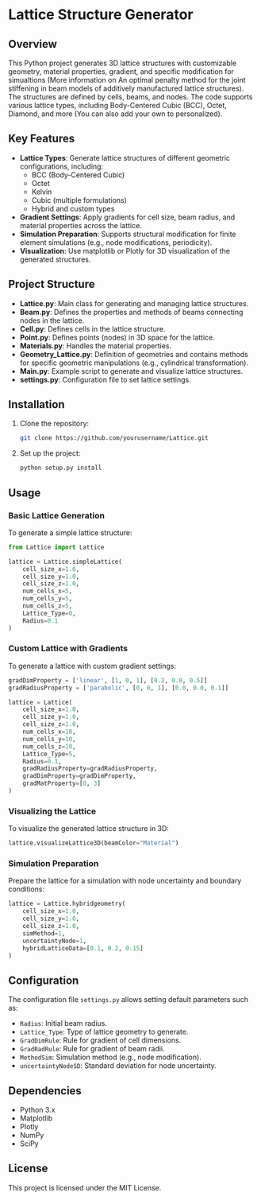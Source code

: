 # Lattice Structure Generator

## Overview

This Python project generates 3D lattice structures with customizable geometry, material properties, gradient, and specific modification for simualtions (More information on An optimal penalty method for the joint stiffening in beam models of additively manufactured lattice structures). The structures are defined by cells, beams, and nodes. The code supports various lattice types, including Body-Centered Cubic (BCC), Octet, Diamond, and more (You can also add your own to personalized).

## Key Features
- **Lattice Types**: Generate lattice structures of different geometric configurations, including:
  - BCC (Body-Centered Cubic)
  - Octet
  - Kelvin
  - Cubic (multiple formulations)
  - Hybrid and custom types
- **Gradient Settings**: Apply gradients for cell size, beam radius, and material properties across the lattice.
- **Simulation Preparation**: Supports structural modification for finite element simulations (e.g., node modifications, periodicity).
- **Visualization**: Use matplotlib or Plotly for 3D visualization of the generated structures.

## Project Structure
- **Lattice.py**: Main class for generating and managing lattice structures.
- **Beam.py**: Defines the properties and methods of beams connecting nodes in the lattice.
- **Cell.py**: Defines cells in the lattice structure.
- **Point.py**: Defines points (nodes) in 3D space for the lattice.
- **Materials.py**: Handles the material properties.
- **Geometry_Lattice.py**: Definition of geometries and contains methods for specific geometric manipulations (e.g., cylindrical transformation).
- **Main.py**: Example script to generate and visualize lattice structures.
- **settings.py**: Configuration file to set lattice settings.

## Installation

1. Clone the repository:
   ```bash
   git clone https://github.com/yourusername/Lattice.git
   ```
2. Set up the project:
   ```bash
   python setup.py install
   ```

## Usage

### Basic Lattice Generation
To generate a simple lattice structure:
```python
from Lattice import Lattice

lattice = Lattice.simpleLattice(
    cell_size_x=1.0, 
    cell_size_y=1.0, 
    cell_size_z=1.0, 
    num_cells_x=5, 
    num_cells_y=5, 
    num_cells_z=5, 
    Lattice_Type=0, 
    Radius=0.1
)
```

### Custom Lattice with Gradients
To generate a lattice with custom gradient settings:
```python
gradDimProperty = ['linear', [1, 0, 1], [0.2, 0.0, 0.5]]
gradRadiusProperty = ['parabolic', [0, 0, 1], [0.0, 0.0, 0.1]]

lattice = Lattice(
    cell_size_x=1.0, 
    cell_size_y=1.0, 
    cell_size_z=1.0, 
    num_cells_x=10, 
    num_cells_y=10, 
    num_cells_z=10,
    Lattice_Type=5, 
    Radius=0.1,
    gradRadiusProperty=gradRadiusProperty, 
    gradDimProperty=gradDimProperty,
    gradMatProperty=[0, 3]
)
```

### Visualizing the Lattice
To visualize the generated lattice structure in 3D:
```python
lattice.visualizeLattice3D(beamColor="Material")
```

### Simulation Preparation
Prepare the lattice for a simulation with node uncertainty and boundary conditions:
```python
lattice = Lattice.hybridgeometry(
    cell_size_x=1.0, 
    cell_size_y=1.0, 
    cell_size_z=1.0, 
    simMethod=1, 
    uncertaintyNode=1,
    hybridLatticeData=[0.1, 0.2, 0.15]
)
```

## Configuration

The configuration file `settings.py` allows setting default parameters such as:
- `Radius`: Initial beam radius.
- `Lattice_Type`: Type of lattice geometry to generate.
- `GradDimRule`: Rule for gradient of cell dimensions.
- `GradRadRule`: Rule for gradient of beam radii.
- `MethodSim`: Simulation method (e.g., node modification).
- `uncertaintyNodeSD`: Standard deviation for node uncertainty.

## Dependencies

- Python 3.x
- Matplotlib
- Plotly
- NumPy
- SciPy

## License

This project is licensed under the MIT License.
